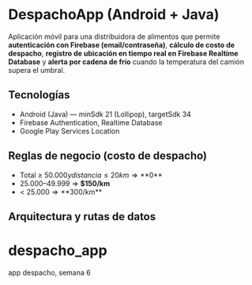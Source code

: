 # DespachoApp (Android + Java)

Aplicación móvil para una distribuidora de alimentos que permite **autenticación con Firebase (email/contraseña)**, **cálculo de costo de despacho**, **registro de ubicación en tiempo real en Firebase Realtime Database** y **alerta por cadena de frío** cuando la temperatura del camión supera el umbral.

## Tecnologías
- Android (Java) — minSdk 21 (Lollipop), targetSdk 34
- Firebase Authentication, Realtime Database
- Google Play Services Location

## Reglas de negocio (costo de despacho)
- Total ≥ $50.000 y distancia ≤ 20 km ⇒ **$0**
- $25.000–$49.999 ⇒ **$150/km**
- < $25.000 ⇒ **$300/km**

## Arquitectura y rutas de datos
# despacho_app
app despacho, semana 6
